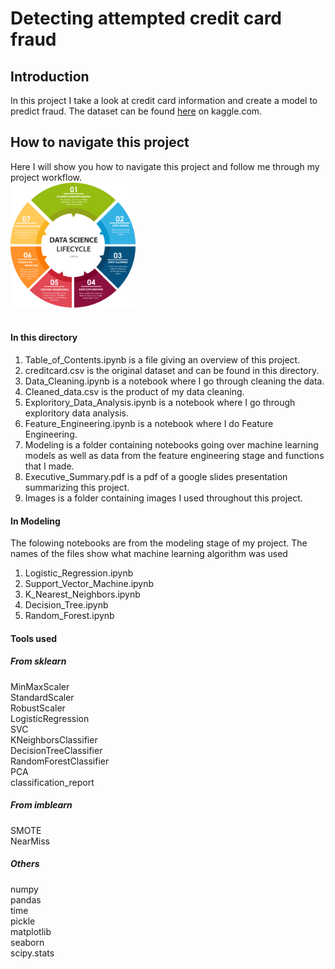 # Detecting attempted credit card fraud

## Introduction
In this project I take a look at credit card information and create a model to predict fraud. The dataset can be found <a href=https://www.kaggle.com/mlg-ulb/creditcardfraud>here</a> on kaggle.com. 

## How to navigate this project
Here I will show you how to navigate this project and follow me through my project workflow.
<br>
<img src='Images/Data_Science_Process.png' height=200 width=200>
<br><br>



#### In this directory
1) Table_of_Contents.ipynb is a file giving an overview of this project.
2) creditcard.csv is the original dataset and can be found in this directory.
3) Data_Cleaning.ipynb is a notebook where I go through cleaning the data.
4) Cleaned_data.csv is the product of my data cleaning.
5) Exploritory_Data_Analysis.ipynb is a notebook where I go through exploritory data analysis.
6) Feature_Engineering.ipynb is a notebook where I do Feature Engineering.
7) Modeling is a folder containing notebooks going over machine learning models as well as data from the feature engineering stage and functions that I made.
8) Executive_Summary.pdf is a pdf of a google slides presentation summarizing this project.
9) Images is a folder containing images I used throughout this project.

#### In Modeling
The folowing notebooks are from the modeling stage of my project. The names of the files show what machine learning algorithm was used
1) Logistic_Regression.ipynb
2) Support_Vector_Machine.ipynb
3) K_Nearest_Neighbors.ipynb
4) Decision_Tree.ipynb
5) Random_Forest.ipynb

#### Tools used
##### From sklearn
MinMaxScaler <br>
StandardScaler<br>
RobustScaler<br>
LogisticRegression<br>
SVC<br>
KNeighborsClassifier<br>
DecisionTreeClassifier<br>
RandomForestClassifier<br>
PCA<br>
classification_report<br>

##### From imblearn
SMOTE<br>
NearMiss<br>

##### Others
numpy<br>
pandas<br>
time<br>
pickle<br>
matplotlib<br>
seaborn<br>
scipy.stats<br>
